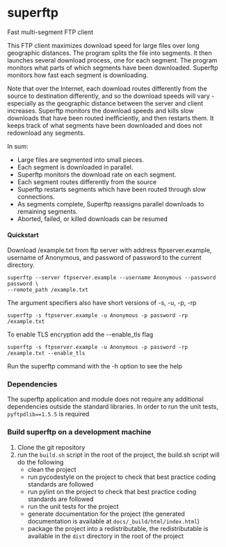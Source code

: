 # superftp
Fast multi-segment FTP client

This FTP client maximizes download speed for large files over 
long geographic distances.  The program splits the file into
segments. It then launches several download process, one for each segment.
The program monitors what parts of which segments have been downloaded.
Superftp monitors how fast each segment is downloading.  

Note that over the Internet, each download routes differently from the source to
destination differently, 
and so the download speeds will vary - 
especially as the geographic distance between 
the  server and client increases.
Superftp monitors the download speeds and kills slow downloads that
have been routed inefficiently, and then restarts them.  It keeps track
of what segments have been downloaded and does not redownload any
segments.

In sum:

* Large files are segmented into small pieces. 
* Each segment is downloaded in parallel.  
* Superftp monitors the download rate on each segment.
* Each segment routes differently from the source
* Superftp restarts segments which have been routed through slow connections.
* As segments complete, Superftp reassigns parallel downloads to
  remaining segments.
* Aborted, failed, or killed downloads can be resumed
 
#### Quickstart

Download /example.txt from ftp server with address ftpserver.example, username of Anonymous, and password of password to the current directory.

    superftp --server ftpserver.example --username Anonymous --password password \
    --remote_path /example.txt

The argument specifiers also have short versions of -s, -u, -p, -rp

    superftp -s ftpserver.example -u Anonymous -p password -rp /example.txt

To enable TLS encryption add the --enable_tls flag

    superftp -s ftpserver.example -u Anonymous -p password -rp /example.txt --enable_tls

Run the superftp command with the -h option to see the help



### Dependencies
The superftp application and module does not require any additional dependencies outside the standard  libraries.
In order to run the unit tests, `pyftpdlib==1.5.5` is required



### Build superftp on a development machine

1. Clone the git repository
2. run the `build.sh` script in the root of the project, the build.sh script will do the following
    * clean the project
    * run pycodestyle on the project to check that best practice coding standards are followed
    * run pylint on the project to check that best practice coding standards are followed
    * run the unit tests for the project
    * generate documentation for the project (the generated documentation is available at `docs/_build/html/index.html`)
    * package the project into a redistributable, the redistributable is available in the `dist` directory in the root of the project
